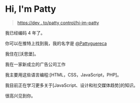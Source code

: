 # Hi, I'm Patty

> [https://dev . to/patty control/hi-im-patty](https://dev.to/pattyguereca/hi-im-patty)

我已经编码 4 年了。

你可以在推特上找到我，我的名字是 [@Pattyguereca](https://twitter.com/Pattyguereca)

我住在[沃思堡]。

我在一家新成立的广告公司工作

我主要用这些语言编程:[HTML，CSS，JavaScript，PHP]。

我目前正在学习更多关于[JavaScript、设计和社交媒体趋势]的知识。

很高兴见到你。